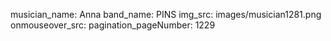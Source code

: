 musician_name: Anna
band_name: PINS
img_src: images/musician1281.png
onmouseover_src: 
pagination_pageNumber: 1229